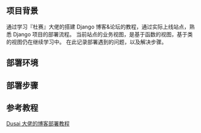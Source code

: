 ## 项目背景

通过学习『杜赛』大佬的搭建 Django 博客&论坛的教程，通过实际上线站点，熟悉 Django 项目的部署流程。
当前站点的业务视图，是基于函数的视图，基于类的视图仍在继续学习中。
在此记录部署遇到的问题，以及解决步骤。

## 部署环境

## 部署步骤

## 参考教程
[ Dusai 大佬的博客部署教程](https://github.com/stacklens/django_blog_tutorial)
